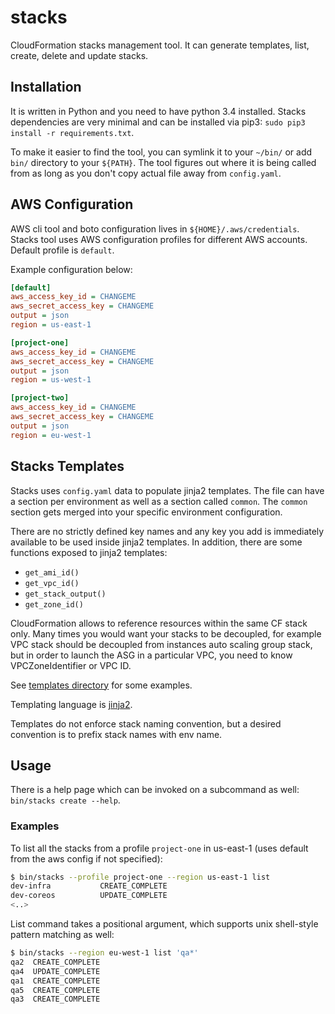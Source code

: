 # stacks

CloudFormation stacks management tool. It can generate templates, list, create,
delete and update stacks.

## Installation

It is written in Python and you need to have python 3.4 installed. Stacks
dependencies are very minimal and can be installed via pip3:
`sudo pip3 install -r requirements.txt`.

To make it easier to find the tool, you can symlink it to your `~/bin/` or add
`bin/` directory to your `${PATH}`. The tool figures out where it is being
called from as long as you don't copy actual file away from `config.yaml`.

## AWS Configuration

AWS cli tool and boto configuration lives in `${HOME}/.aws/credentials`.
Stacks tool uses AWS configuration profiles for different AWS accounts. Default
profile is `default`.

Example configuration below:

```ini
[default]
aws_access_key_id = CHANGEME
aws_secret_access_key = CHANGEME
output = json
region = us-east-1

[project-one]
aws_access_key_id = CHANGEME
aws_secret_access_key = CHANGEME
output = json
region = us-west-1

[project-two]
aws_access_key_id = CHANGEME
aws_secret_access_key = CHANGEME
output = json
region = eu-west-1
```

## Stacks Templates

Stacks uses `config.yaml` data to populate jinja2 templates. The file can have
a section per environment as well as a section called `common`.  The `common`
section gets merged into your specific environment configuration.

There are no strictly defined key names and any key you add is immediately
available to be used inside jinja2 templates. In addition, there are some
functions exposed to jinja2 templates:

- `get_ami_id()`
- `get_vpc_id()`
- `get_stack_output()`
- `get_zone_id()`

CloudFormation allows to reference resources within the same CF stack only.
Many times you would want your stacks to be decoupled, for example VPC stack
should be decoupled from instances auto scaling group stack, but in order to
launch the ASG in a particular VPC, you need to know VPCZoneIdentifier or VPC ID.

See [templates directory](templates/) for some examples.

Templating language is [jinja2](http://jinja.pocoo.org/docs/dev/templates/).

Templates do not enforce stack naming convention, but a desired convention is
to prefix stack names with env name.

## Usage

There is a help page which can be invoked on a subcommand as well: `bin/stacks create --help`.

### Examples

To list all the stacks from a profile `project-one` in us-east-1 (uses default
from the aws config if not specified):
```bash
$ bin/stacks --profile project-one --region us-east-1 list
dev-infra           CREATE_COMPLETE
dev-coreos          UPDATE_COMPLETE
<..>
```

List command takes a positional argument, which supports unix shell-style pattern
matching as well:
```bash
$ bin/stacks --region eu-west-1 list 'qa*'
qa2  CREATE_COMPLETE
qa4  UPDATE_COMPLETE
qa1  CREATE_COMPLETE
qa5  CREATE_COMPLETE
qa3  CREATE_COMPLETE
```

